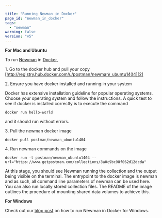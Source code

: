 ```yaml
---

title: "Running Newman in Docker"
page_id: "newman_in_docker"
tags: 
  - "newman"
warning: false
version: "v5"
---
```


**For Mac and Ubuntu**

To run [Newman][0] in [Docker][1],

1\. Go to the docker hub and pull your copy 
[http://registry.hub.docker.com/u/postman/newman\_ubuntu1404][2] 

2\. Ensure you have docker installed and running in your system

Docker has extensive installation guideline for popular operating systems. Choose your operating system and follow the instructions. A quick test to see if docker is installed correctly is to execute the command

    docker run hello-world

and it should run without errors.

3\. Pull the newman docker image

    docker pull postman/newman_ubuntu1404

4\. Run newman commands on the image

    docker run -t postman/newman_ubuntu1404 --url="https://www.getpostman.com/collections/8a0c9bc08f062d12dcda"

At this stage, you should see Newman running the collection and the output being visible on the terminal. The entrypoint to the docker image is newman and as such, all command line parameters of newman can be used here. You can also run locally stored collection files. The README of the image outlines the procedure of mounting shared data volumes to achieve this.

**For Windows**

Check out our [blog post][3] on how to run Newman in Docker for Windows.


[0]: https://github.com/postmanlabs/newman
[1]: https://www.docker.com/
[2]: http://registry.hub.docker.com/u/postman/newman_ubuntu1404
[3]: http://blog.getpostman.com/2015/08/07/using-the-newman-docker-image-in-windows/
